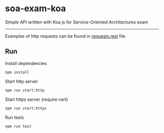 # soa-exam-koa

Simple API written with Koa js for Service-Oriented Architectures exam

---

Examples of http requests can be found in [requests.rest](./requests.rest) file

## Run

Install dependencies
```
npm install
```

Start http server
```
npm run start:http
```

Start https server (require cert)
```
npm run start:https
```

Run tests
```
npm run test
```
